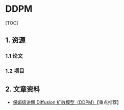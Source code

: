 # DDPM
[TOC]


## 1. 资源

### 1.1 论文


### 1.2 项目



## 2. 文章资料
* [保姆级讲解 Diffusion 扩散模型（DDPM）](https://mp.weixin.qq.com/s?__biz=Mzk0MzIzODM5MA==&mid=2247486128&idx=1&sn=7ffef5d8c1bbf24565d0597eb5eaeb16&chksm=c337b729f4403e3f4ca4fcc1bc04704f72c1dc02876a2bf83c330e7857eba567864da6a64e18&scene=21#wechat_redirect)【重点推荐】